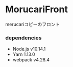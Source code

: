 # MorucariFront
merucariコピーのフロント

### dependencies

- Node.js v10.14.1
- Yarn 1.13.0
- webpack v4.28.4
